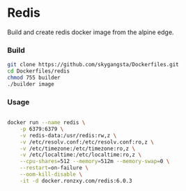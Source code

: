 # Redis

Build and create redis docker image from the alpine edge.

### Build

```sh
git clone https://github.com/skygangsta/Dockerfiles.git
cd Dockerfiles/redis
chmod 755 builder
./builder image
```

### Usage

```sh

docker run --name redis \
    -p 6379:6379 \
    -v redis-data:/usr/redis:rw,z \
    -v /etc/resolv.conf:/etc/resolv.conf:ro,z \
    -v /etc/timezone:/etc/timezone:ro,z \
    -v /etc/localtime:/etc/localtime:ro,z \
    --cpu-shares=512 --memory=512m --memory-swap=0 \
    --restart=on-failure \
    --oom-kill-disable \
    -it -d docker.ronzxy.com/redis:6.0.3

```
